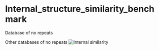 # Internal_structure_similarity_benchmark


Database of no repeats

Other databases of no repeats
![Internal similarity](https://github.com/Claualvarez/Internal_structure_similarity_benchmark/tree/master/images/No-tandem-repeats.jpg)
